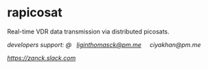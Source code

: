 # rapicosat
Real-time VDR data transmission via distributed picosats.

_developers support: @ &nbsp; liginthomasck@pm.me &nbsp; &nbsp; ciyakhan@pm.me_

_https://zanck.slack.com_
